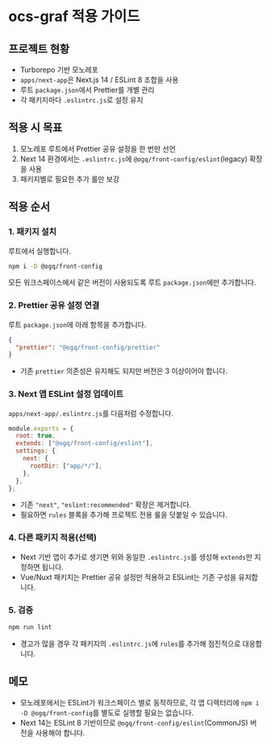 # ocs-graf 적용 가이드

## 프로젝트 현황
- Turborepo 기반 모노레포
- `apps/next-app`은 Next.js 14 / ESLint 8 조합을 사용
- 루트 `package.json`에서 Prettier를 개별 관리
- 각 패키지마다 `.eslintrc.js`로 설정 유지

## 적용 시 목표
1. 모노레포 루트에서 Prettier 공유 설정을 한 번만 선언
2. Next 14 환경에서는 `.eslintrc.js`에 `@ogq/front-config/eslint`(legacy) 확장을 사용
3. 패키지별로 필요한 추가 룰만 보강

## 적용 순서

### 1. 패키지 설치
루트에서 실행합니다.
```bash
npm i -D @ogq/front-config
```
모든 워크스페이스에서 같은 버전이 사용되도록 루트 `package.json`에만 추가합니다.

### 2. Prettier 공유 설정 연결
루트 `package.json`에 아래 항목을 추가합니다.
```json
{
  "prettier": "@ogq/front-config/prettier"
}
```
- 기존 `prettier` 의존성은 유지해도 되지만 버전은 3 이상이어야 합니다.

### 3. Next 앱 ESLint 설정 업데이트
`apps/next-app/.eslintrc.js`를 다음처럼 수정합니다.
```js
module.exports = {
  root: true,
  extends: ["@ogq/front-config/eslint"],
  settings: {
    next: {
      rootDir: ["app/*/"],
    },
  },
};
```
- 기존 `"next"`, `"eslint:recommended"` 확장은 제거합니다.
- 필요하면 `rules` 블록을 추가해 프로젝트 전용 룰을 덧붙일 수 있습니다.

### 4. 다른 패키지 적용(선택)
- Next 기반 앱이 추가로 생기면 위와 동일한 `.eslintrc.js`를 생성해 `extends`만 지정하면 됩니다.
- Vue/Nuxt 패키지는 Prettier 공유 설정만 적용하고 ESLint는 기존 구성을 유지합니다.

### 5. 검증
```bash
npm run lint
```
- 경고가 많을 경우 각 패키지의 `.eslintrc.js`에 `rules`를 추가해 점진적으로 대응합니다.

## 메모
- 모노레포에서는 ESLint가 워크스페이스 별로 동작하므로, 각 앱 디렉터리에 `npm i -D @ogq/front-config`를 별도로 실행할 필요는 없습니다.
- Next 14는 ESLint 8 기반이므로 `@ogq/front-config/eslint`(CommonJS) 버전을 사용해야 합니다.
